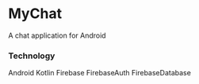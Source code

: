 # MyChat
A chat application for Android 

### Technology 
Android
Kotlin
Firebase
FirebaseAuth
FirebaseDatabase
